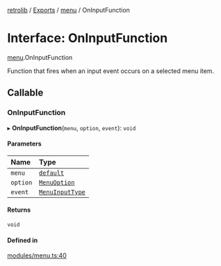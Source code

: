 [retrolib](../README.md) / [Exports](../modules.md) / [menu](../modules/menu.md) / OnInputFunction

# Interface: OnInputFunction

[menu](../modules/menu.md).OnInputFunction

Function that fires when an input event occurs on a selected menu item.

## Callable

### OnInputFunction

▸ **OnInputFunction**(`menu`, `option`, `event`): `void`

#### Parameters

| Name | Type |
| :------ | :------ |
| `menu` | [`default`](../classes/menu.default.md) |
| `option` | [`MenuOption`](../modules/menu.md#menuoption) |
| `event` | [`MenuInputType`](../enums/menu.MenuInputType.md) |

#### Returns

`void`

#### Defined in

[modules/menu.ts:40](https://github.com/philbgarner/retrolib/blob/42a7774/src/modules/menu.ts#L40)
